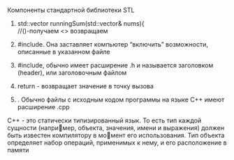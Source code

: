 Компоненты стандартной библиотеки STL

1) std::vector<int> runningSum(std::vector<int>& nums){  
//()-получаем <> возвращаем

2) #include. Она заставляет компьютер “включить” возможности, описанные в указанном файле
3) #include, обычно имеет расширение .h и называется заголовком (header), или заголовочным файлом
4) return - возвращает значение в точку вызова
5) . Обычно файлы с исходным кодом программы на языке С++ имеют расширение .cpp

C++ - это статически типизированный язык. То есть тип каждой сущности (например, объекта, значения, имени и выражения) должен быть известен компилятору в момент его использования. Тип объекта определяет набор операций, применимых к нему, и его расположение в памяти